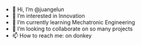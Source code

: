 - 👋 Hi, I’m @juangelun
- 👀 I’m interested in Innovation
- 🌱 I’m currently learning Mechatronic Engineering
- 💞️ I’m looking to collaborate on so many projects
- 📫 How to reach me: on donkey 

<!---
juangelun/juangelun is a ✨ special ✨ repository because its `README.md` (this file) appears on your GitHub profile.
You can click the Preview link to take a look at your changes.
--->
